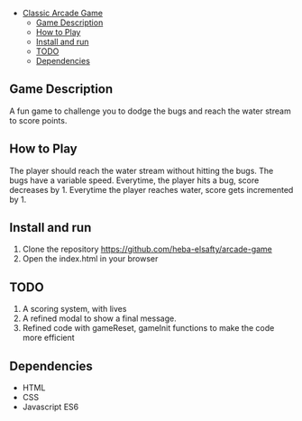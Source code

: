   <!-- TOC -->

- [Classic Arcade Game ](#arcade-game-udacity-fend-project)
    - [Game Description](#game-description)
    - [How to Play](#how-to-play)
    - [Install and run](#install-and-run)
    - [TODO](#todo)
    - [Dependencies](#dependencies)
    

<!-- /TOC -->

## Game Description
A fun game to challenge you to dodge the bugs and reach the water stream to score points. 

## How to Play
The player should reach the water stream without hitting the bugs. The bugs have a variable speed. Everytime, the player hits a bug, score decreases by 1. Everytime the player reaches water, score gets incremented by 1.

## Install and run
1. Clone the repository https://github.com/heba-elsafty/arcade-game
2. Open the index.html in your browser


## TODO
1. A scoring system, with lives
2. A refined modal to show a final message. 
3. Refined code with gameReset, gameInit functions to make the code more efficient

## Dependencies
* HTML
* CSS
* Javascript ES6

